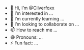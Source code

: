 - 👋 Hi, I’m @Cilverfoxx
- 👀 I’m interested in ...
- 🌱 I’m currently learning ...
- 💞️ I’m looking to collaborate on ...
- 📫 How to reach me ...
- 😄 Pronouns: ...
- ⚡ Fun fact: ...

<!---
Cilverfoxx/Cilverfoxx is a ✨ special ✨ repository because its `README.md` (this file) appears on your GitHub profile.
You can click the Preview link to take a look at your changes.
--->
